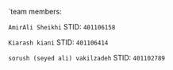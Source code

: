 `team members:

 `AmirAli Sheikhi`
STID: `401106158`

 `Kiarash kiani`
STID: `401106414`

 `sorush (seyed ali) vakilzadeh`
STID: `401102789`
